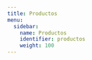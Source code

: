 ```yaml
---
title: Productos
menu:
  sidebar:
    name: Productos
    identifier: productos
    weight: 100
---
```

